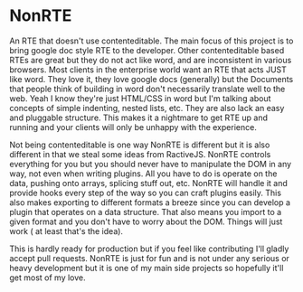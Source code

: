 NonRTE
======
An RTE that doesn't use contenteditable. The main focus of this project is to bring google doc style RTE to the developer. Other contenteditable based RTEs are great but they do not act like word, and are inconsistent in various browsers. Most clients in the enterprise world want an RTE that acts JUST like word. They love it, they love google docs (generally) but the Documents that people think of building in word don't necessarily translate well to the web. Yeah I know they're just HTML/CSS in word but I'm talking about concepts of simple indenting, nested lists, etc. They are also lack an easy and pluggable structure. This makes it a nightmare to get RTE up and running and your clients will only be unhappy with the experience. 

Not being contenteditable is one way NonRTE is different but it is also different in that we steal some ideas from RactiveJS. NonRTE controls everything for you but you should never have to manipulate the DOM in any way, not even when writing plugins. All you have to do is operate on the data, pushing onto arrays, splicing stuff out, etc. NonRTE will handle it and provide hooks every step of the way so you can craft plugins easily. This also makes exporting to different formats a breeze since you can develop a plugin that operates on a data structure. That also means you import to a given format and you don't have to worry about the DOM. Things will just work ( at least that's the idea).

This is hardly ready for production but if you feel like contributing I'll gladly accept pull requests.
NonRTE is just for fun and is not under any serious or heavy development but it is one of my main side projects so hopefully it'll get most of my love.